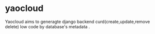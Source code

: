 # yaocloud
Yaocloud aims to generagte django backend curd(create,update,remove delete) low code by database's metadata . 
